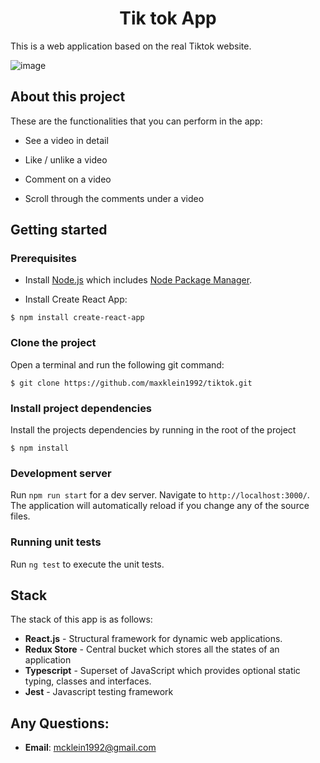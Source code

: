 <h1 align="center">Tik tok App</h1>

This is a web application based on the real Tiktok website.

![image](https://static01.nyt.com/images/2022/10/26/technology/personaltech/26TECHTIP-TOP/26TECHTIP-TOP-superJumbo.jpg)

## About this project

These are the functionalities that you can perform in the app:

- See a video in detail

- Like / unlike a video

- Comment on a video

- Scroll through the comments under a video


## Getting started

### Prerequisites

- Install [Node.js](https://nodejs.org/en/) which includes [Node Package Manager](https://www.npmjs.com/get-npm).

- Install Create React App:

```
$ npm install create-react-app
```

### Clone the project

Open a terminal and run the following git command:

```
$ git clone https://github.com/maxklein1992/tiktok.git
```

### Install project dependencies

Install the projects dependencies by running in the root of the project

```
$ npm install
```

### Development server

Run `npm run start` for a dev server. Navigate to `http://localhost:3000/`. The application will automatically reload if you change any of the source files.

### Running unit tests

Run `ng test` to execute the unit tests.

## Stack

The stack of this app is as follows:

- **React.js** - Structural framework for dynamic web applications.
- **Redux Store** - Central bucket which stores all the states of an application
- **Typescript** - Superset of JavaScript which provides optional static typing, classes and interfaces.
- **Jest** - Javascript testing framework

## Any Questions:

- **Email**: mcklein1992@gmail.com
